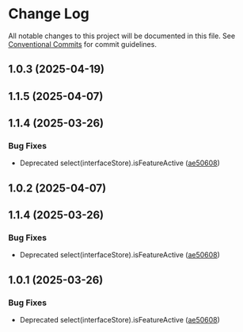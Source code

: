 # Change Log

All notable changes to this project will be documented in this file.
See [Conventional Commits](https://conventionalcommits.org) for commit guidelines.

## 1.0.3 (2025-04-19)



## 1.1.5 (2025-04-07)



## 1.1.4 (2025-03-26)


### Bug Fixes

* Deprecated select(interfaceStore).isFeatureActive ([ae50608](https://github.com/hizzle-co/hizzle/commit/ae5060854a530672af1b5584f7ed769ccf6dcb0b))





## 1.0.2 (2025-04-07)



## 1.1.4 (2025-03-26)


### Bug Fixes

* Deprecated select(interfaceStore).isFeatureActive ([ae50608](https://github.com/hizzle-co/hizzle/commit/ae5060854a530672af1b5584f7ed769ccf6dcb0b))





## 1.0.1 (2025-03-26)


### Bug Fixes

* Deprecated select(interfaceStore).isFeatureActive ([ae50608](https://github.com/hizzle-co/hizzle/commit/ae5060854a530672af1b5584f7ed769ccf6dcb0b))
